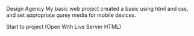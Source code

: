 Design Agency 
My basic web project created a basic using html and css, and set appropriate qurey media for mobile devices.

Start to project 
(Open With Live Server HTML)
